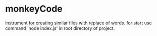 # monkeyCode
instrument for  creating  similar files with replace of words. 
for start  use command 'node index.js' in root directory of project.

